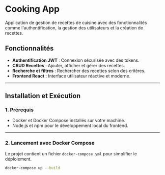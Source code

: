 # Cooking App

Application de gestion de recettes de cuisine avec des fonctionnalités comme l'authentification, la gestion des utilisateurs et la création de recettes.

## Fonctionnalités
- **Authentification JWT** : Connexion sécurisée avec des tokens.
- **CRUD Recettes** : Ajouter, afficher et gérer des recettes.
- **Recherche et filtres** : Rechercher des recettes selon des critères.
- **Frontend React** : Interface utilisateur réactive et moderne.

---

## Installation et Exécution

### **1. Prérequis**
- Docker et Docker Compose installés sur votre machine.
- Node.js et npm pour le développement local du frontend.

---

### **2. Lancement avec Docker Compose**
Le projet contient un fichier `docker-compose.yml` pour simplifier le déploiement.

```bash
docker-compose up --build
